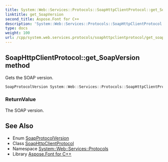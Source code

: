 ```yaml
---
title: System::Web::Services::Protocols::SoapHttpClientProtocol::get_SoapVersion method
linktitle: get_SoapVersion
second_title: Aspose.Font for C++
description: 'System::Web::Services::Protocols::SoapHttpClientProtocol::get_SoapVersion method. Gets the SOAP version in C++.'
type: docs
weight: 100
url: /cpp/system.web.services.protocols/soaphttpclientprotocol/get_soapversion/
---
```

## SoapHttpClientProtocol::get_SoapVersion method


Gets the SOAP version.

```cpp
SoapProtocolVersion System::Web::Services::Protocols::SoapHttpClientProtocol::get_SoapVersion()
```


### ReturnValue

The SOAP version.

## See Also

* Enum [SoapProtocolVersion](../../soapprotocolversion/)
* Class [SoapHttpClientProtocol](../)
* Namespace [System::Web::Services::Protocols](../../)
* Library [Aspose.Font for C++](../../../)
